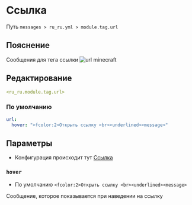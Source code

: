 # Ссылка
Путь `messages > ru_ru.yml > module.tag.url`

## Пояснение
Сообщения для тега ссылки
![url minecraft](/urlminecraft.png)

## Редактирование
```yaml
<ru_ru.module.tag.url>
```

### По умолчанию
```yaml
url:
  hover: "<fcolor:2>Открыть ссылку <br><underlined><message>"
```

## Параметры

- Конфигурация происходит тут [Ссылка](/ru/config/module/tag/url/)

### `hover`
- По умолчанию `<fcolor:2>Открыть ссылку <br><underlined><message>`

Сообщение, которое показывается при наведении на ссылку